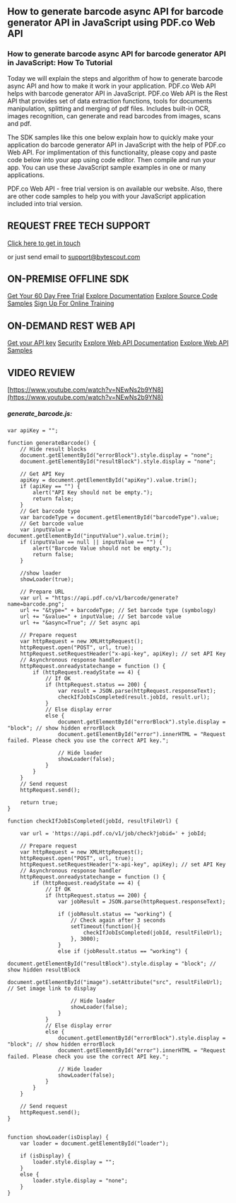 ## How to generate barcode async API for barcode generator API in JavaScript using PDF.co Web API

### How to generate barcode async API for barcode generator API in JavaScript: How To Tutorial

Today we will explain the steps and algorithm of how to generate barcode async API and how to make it work in your application. PDF.co Web API helps with barcode generator API in JavaScript. PDF.co Web API is the Rest API that provides set of data extraction functions, tools for documents manipulation, splitting and merging of pdf files. Includes built-in OCR, images recognition, can generate and read barcodes from images, scans and pdf.

The SDK samples like this one below explain how to quickly make your application do barcode generator API in JavaScript with the help of PDF.co Web API. For implimentation of this functionality, please copy and paste code below into your app using code editor. Then compile and run your app. You can use these JavaScript sample examples in one or many applications.

PDF.co Web API - free trial version is on available our website. Also, there are other code samples to help you with your JavaScript application included into trial version.

## REQUEST FREE TECH SUPPORT

[Click here to get in touch](https://bytescout.zendesk.com/hc/en-us/requests/new?subject=PDF.co%20Web%20API%20Question)

or just send email to [support@bytescout.com](mailto:support@bytescout.com?subject=PDF.co%20Web%20API%20Question) 

## ON-PREMISE OFFLINE SDK 

[Get Your 60 Day Free Trial](https://bytescout.com/download/web-installer?utm_source=github-readme)
[Explore Documentation](https://bytescout.com/documentation/index.html?utm_source=github-readme)
[Explore Source Code Samples](https://github.com/bytescout/ByteScout-SDK-SourceCode/)
[Sign Up For Online Training](https://academy.bytescout.com/)


## ON-DEMAND REST WEB API

[Get your API key](https://app.pdf.co/signup?utm_source=github-readme)
[Security](https://pdf.co/security)
[Explore Web API Documentation](https://apidocs.pdf.co?utm_source=github-readme)
[Explore Web API Samples](https://github.com/bytescout/ByteScout-SDK-SourceCode/tree/master/PDF.co%20Web%20API)

## VIDEO REVIEW

[https://www.youtube.com/watch?v=NEwNs2b9YN8](https://www.youtube.com/watch?v=NEwNs2b9YN8)




<!-- code block begin -->

##### **generate_barcode.js:**
    
```
var apiKey = "";

function generateBarcode() {
    // Hide result blocks
    document.getElementById("errorBlock").style.display = "none";
    document.getElementById("resultBlock").style.display = "none";

    // Get API Key
    apiKey = document.getElementById("apiKey").value.trim();
    if (apiKey == "") {
        alert("API Key should not be empty.");
        return false;
    }
    // Get barcode type
    var barcodeType = document.getElementById("barcodeType").value;
    // Get barcode value
    var inputValue = document.getElementById("inputValue").value.trim();
    if (inputValue == null || inputValue == "") {
        alert("Barcode Value should not be empty.");
        return false;
    }

    //show loader
    showLoader(true);

    // Prepare URL
    var url = "https://api.pdf.co/v1/barcode/generate?name=barcode.png";
    url += "&type=" + barcodeType; // Set barcode type (symbology)
    url += "&value=" + inputValue; // Set barcode value
    url += "&async=True"; // Set async api

    // Prepare request
    var httpRequest = new XMLHttpRequest();
    httpRequest.open("POST", url, true);
    httpRequest.setRequestHeader("x-api-key", apiKey); // set API Key
    // Asynchronous response handler
    httpRequest.onreadystatechange = function () {
        if (httpRequest.readyState == 4) {
            // If OK
            if (httpRequest.status == 200) {
                var result = JSON.parse(httpRequest.responseText);
                checkIfJobIsCompleted(result.jobId, result.url);
            }
            // Else display error
            else {
                document.getElementById("errorBlock").style.display = "block"; // show hidden errorBlock
                document.getElementById("error").innerHTML = "Request failed. Please check you use the correct API key.";

                // Hide loader
                showLoader(false);
            }
        }
    }
    // Send request
    httpRequest.send();

    return true;
}

function checkIfJobIsCompleted(jobId, resultFileUrl) {

    var url = 'https://api.pdf.co/v1/job/check?jobid=' + jobId;

    // Prepare request
    var httpRequest = new XMLHttpRequest();
    httpRequest.open("POST", url, true);
    httpRequest.setRequestHeader("x-api-key", apiKey); // set API Key
    // Asynchronous response handler
    httpRequest.onreadystatechange = function () {
        if (httpRequest.readyState == 4) {
            // If OK
            if (httpRequest.status == 200) {
                var jobResult = JSON.parse(httpRequest.responseText);

                if (jobResult.status == "working") {
                    // Check again after 3 seconds
                    setTimeout(function(){
                        checkIfJobIsCompleted(jobId, resultFileUrl);
                    }, 3000);
                }
                else if (jobResult.status == "working") {
                    document.getElementById("resultBlock").style.display = "block"; // show hidden resultBlock
                    document.getElementById("image").setAttribute("src", resultFileUrl); // Set image link to display

                    // Hide loader
                    showLoader(false);
                }
            }
            // Else display error
            else {
                document.getElementById("errorBlock").style.display = "block"; // show hidden errorBlock
                document.getElementById("error").innerHTML = "Request failed. Please check you use the correct API key.";

                // Hide loader
                showLoader(false);
            }
        }
    }

    // Send request
    httpRequest.send();
}


function showLoader(isDisplay) {
    var loader = document.getElementById("loader");

    if (isDisplay) {
        loader.style.display = "";
    }
    else {
        loader.style.display = "none";
    }
}
```

<!-- code block end -->